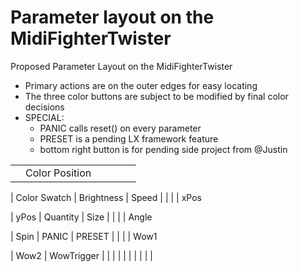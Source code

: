 # Parameter layout on the MidiFighterTwister

Proposed Parameter Layout on the MidiFighterTwister

- Primary actions are on the outer edges for easy locating
- The three color buttons are subject to be modified by final color decisions
- SPECIAL:
    - PANIC calls reset() on every parameter
    - PRESET is a pending LX framework feature
    - <Reserved> bottom right button is for pending side project from @Justin

|  |  |  |  |  |  |
| --- | --- | --- | --- | --- | --- |
|  | Color Position

 | Color Swatch | Brightness | Speed |  |
|  | xPos

 | yPos | Quantity | Size |  |
|  | Angle

 | Spin | PANIC | PRESET |  |
|  | Wow1

 | Wow2 | WowTrigger | <Reserved> |  |
|  |  |  |  |  |  |